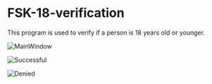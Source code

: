# FSK-18-verification

This program is used to verify if a person is 18 years old or younger.

![MainWindow](https://github.com/MircoG95/FSK-18-verification/assets/91058439/83383d23-4054-4a4b-9b4e-715a9c37360b)


![Successful](https://github.com/MircoG95/FSK-18-verification/assets/91058439/758a7706-28d6-4260-93e9-450bc2ad2e1f)


![Denied](https://github.com/MircoG95/FSK-18-verification/assets/91058439/4c07811b-0067-429b-b3f5-050be0d51ef7)
